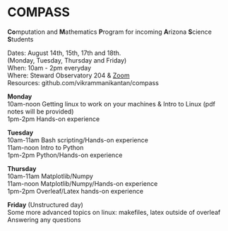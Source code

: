 # COMPASS

**Co**mputation and **M**athematics **P**rogram for incoming **A**rizona **S**cience **S**tudents

Dates: August 14th, 15th, 17th and 18th. \
       (Monday, Tuesday, Thursday and Friday) \
When: 10am - 2pm everyday \
Where: Steward Observatory 204 & [Zoom](https://arizona.zoom.us/w/84892165444?tk=wB5jokvHh-gw1PI-Gaj6AwxzDKVGKkGDCqkXAO4Xzjw.DQMAAAATw_elRBZZNU4xT2E1UlJjMmFlY0NDMUdkenpBAAAAAAAAAAAAAAAAAAAAAAAAAAAAAA) \
Resources: github.com/vikrammanikantan/compass

**Monday** \
10am-noon Getting linux to work on your machines & Intro to Linux (pdf notes will be provided) \
1pm-2pm Hands-on experience 

**Tuesday** \
10am-11am Bash scripting/Hands-on experience \
11am-noon  Intro to Python \
1pm-2pm Python/Hands-on experience 

**Thursday** \
10am-11am Matplotlib/Numpy \
11am-noon Matplotlib/Numpy/Hands-on experience \
1pm-2pm Overleaf/Latex hands-on experience 

**Friday** (Unstructured day) \
Some more advanced topics on linux: makefiles, latex outside of overleaf \
Answering any questions 

       
